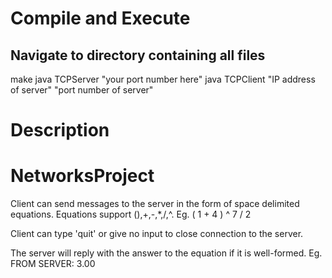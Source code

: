 # Compile and Execute
## Navigate to directory containing all files
make
java TCPServer "your port number here"
java TCPClient "IP address of server" "port number of server"

# Description
# NetworksProject
Client can send messages to the server in the form of space delimited equations.
Equations support (),+,-,*,/,^.
Eg. ( 1 + 4 ) ^ 7 / 2

Client can type 'quit' or give no input to close connection to the server.

The server will reply with the answer to the equation if it is well-formed.
Eg. FROM SERVER: 3.00